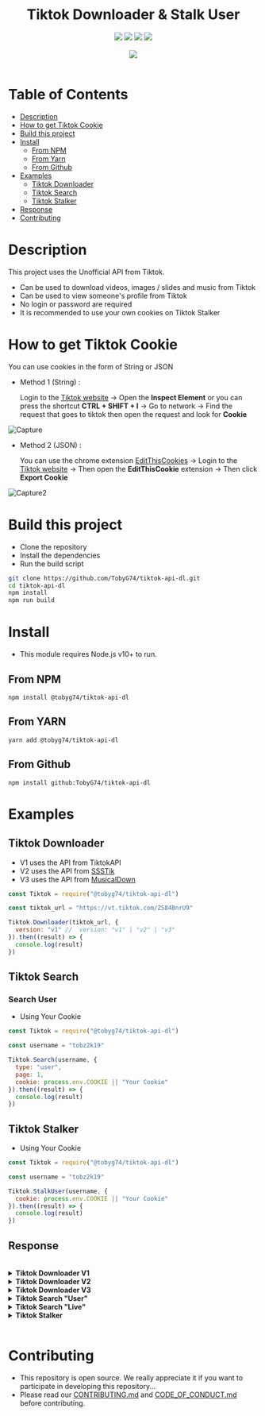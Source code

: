 <h1 align="center">
 Tiktok Downloader & Stalk User
</h1>

<div align="center">
  <a href="https://github.com/TobyG74/tiktok-api-dl/graphs/contributors" title="contributors"><img src="https://img.shields.io/github/contributors/TobyG74/tiktok-api-dl.svg?style=for-the-badge"></img></a>
  <a href="https://github.com/TobyG74/tiktok-api-dl/network/members" title="forks"><img src="https://img.shields.io/github/forks/TobyG74/tiktok-api-dl.svg?style=for-the-badge"></img></a>
  <a href="https://github.com/TobyG74/tiktok-api-dl/issues" title="issues"><img src="https://img.shields.io/github/issues/TobyG74/tiktok-api-dl.svg?style=for-the-badge"></img></a>
  <a href="https://github.com/TobyG74/tiktok-api-dl/stargazers" title="stargazer"><img src="https://img.shields.io/github/stars/TobyG74/tiktok-api-dl.svg?style=for-the-badge"></img></a>
</div>
<br>
<div align="center">
  <a href="https://nodei.co/npm/@tobyg74/tiktok-api-dl" title="npm"><img src="https://nodei.co/npm/@tobyg74/tiktok-api-dl.png?downloads=true&downloadRank=true&stars=true"></img></a>
</div>

<br>

# Table of Contents

- [Description](#description)
- [How to get Tiktok Cookie](#how-to-get-tiktok-cookie)
- [Build this project](#build-this-project)
- [Install](#install)
  - [From NPM](#from-npm)
  - [From Yarn](#from-yarn)
  - [From Github](#from-github)
- [Examples](#examples)
  - [Tiktok Downloader](#tiktok-downloader)
  - [Tiktok Search](#tiktok-search)
  - [Tiktok Stalker](#tiktok-stalker)
- [Response](#response)
- [Contributing](#contributing)

# Description

This project uses the Unofficial API from Tiktok.

- Can be used to download videos, images / slides and music from Tiktok
- Can be used to view someone's profile from Tiktok
- No login or password are required
- It is recommended to use your own cookies on Tiktok Stalker

# How to get Tiktok Cookie

You can use cookies in the form of String or JSON

- Method 1 (String) :

  Login to the [Tiktok website](https://tiktok/.com) -> Open the **Inspect Element** or you can press the shortcut **CTRL + SHIFT + I** -> Go to network -> Find the request that goes to tiktok then open the request and look for **Cookie**

![Capture](https://github.com/TobyG74/tiktok-api-dl/assets/32604979/c516e5e8-7b8f-43cb-aa2e-2bbe92944dac)

- Method 2 (JSON) :

  You can use the chrome extension [EditThisCookies](https://chromewebstore.google.com/detail/editthiscookie/fngmhnnpilhplaeedifhccceomclgfbg) -> Login to the [Tiktok website](https://tiktok/.com) -> Then open the **EditThisCookie** extension -> Then click **Export Cookie**

![Capture2](https://github.com/TobyG74/tiktok-api-dl/assets/32604979/fa0e4bc7-a646-4551-a974-160881a98198)

# Build this project

- Clone the repository
- Install the dependencies
- Run the build script

```bash
git clone https://github.com/TobyG74/tiktok-api-dl.git
cd tiktok-api-dl
npm install
npm run build
```

# Install

- This module requires Node.js v10+ to run.

## From NPM

```
npm install @tobyg74/tiktok-api-dl
```

## From YARN

```
yarn add @tobyg74/tiktok-api-dl
```

## From Github

```
npm install github:TobyG74/tiktok-api-dl
```

# Examples

## Tiktok Downloader

- V1 uses the API from TiktokAPI
- V2 uses the API from [SSSTik](https://ssstik.io/)
- V3 uses the API from [MusicalDown](https://musicaldown.com/)

```js
const Tiktok = require("@tobyg74/tiktok-api-dl")

const tiktok_url = "https://vt.tiktok.com/ZS84BnrU9"

Tiktok.Downloader(tiktok_url, {
  version: "v1" //  version: "v1" | "v2" | "v3"
}).then((result) => {
  console.log(result)
})
```

## Tiktok Search

### Search User

- Using Your Cookie

```js
const Tiktok = require("@tobyg74/tiktok-api-dl")

const username = "tobz2k19"

Tiktok.Search(username, {
  type: "user",
  page: 1,
  cookie: process.env.COOKIE || "Your Cookie"
}).then((result) => {
  console.log(result)
})
```

## Tiktok Stalker

- Using Your Cookie

```js
const Tiktok = require("@tobyg74/tiktok-api-dl")

const username = "tobz2k19"

Tiktok.StalkUser(username, {
  cookie: process.env.COOKIE || "Your Cookie"
}).then((result) => {
  console.log(result)
})
```

## Response

<br>
<details>
  <summary><b>Tiktok Downloader V1</b></summary>
  <br>

```ts
{
  status: "success" | "error"
  message?: string
  result?: {
    type: "video" | "image"
    id: string
    createTime: number
    description: string
    isADS: boolean
    hashtag: string[]
    author: {
      uid: string
      username: string
      nickname: string
      signature: string
      region: string
      avatarLarger: string
      avatarThumb: string
      avatarMedium: string
      url: string
    }
    statistics: {
      playCount: number
      downloadCount: number
      shareCount: number
      commentCount: number
      diggCount: number
      collectCount: number
      forwardCount: number
      whatsappShareCount: number
      loseCount: number
      loseCommentCount: number
      whatsappShareCount: number
      repostCount: number
    }
    video?: {
      ratio: string
      duration: number
      playAddr: string
      downloadAddr: string
      cover: string
      originCover: string
      dynamicCover: string
    }
    images?: string[]
    music: {
      id: number
      title: string
      author: string
      album: string
      playUrl: string[]
      coverLarge: string[]
      coverMedium: string[]
      coverThumb: string[]
      duration: number
      isCommerceMusic: boolean
      isOriginalSound: boolean
      isAuthorArtist: boolean
    }
  }
}
```

</details>
<details>
  <summary><b>Tiktok Downloader V2</b></summary>
  <br>

```ts
{
  status: "success" | "error"
  message?: string
  result?: {
    type: "video" | "image"
    description: string
    author: {
      nickname: string
      avatr: string
    }
    statistics: {
      likeCount: string
      commentCount: string
      shareCount: string
    }
    video?: string
    images?: string[]
    music: string
  }
}
```

</details>
<details>
  <summary><b>Tiktok Downloader V3</b></summary>
  <br>

```ts
{
  status: "success" | "error"
  message?: string
  result?: {
    type: "video" | "image"
    desc?: string
    author: {
      avatar?: string
      nickname: string
    }
    music?: string
    images?: string[]
    video1?: string
    video2?: string
    video_hd?: string
    video_watermark?: string
  }
}
```

</details>
<details>
  <summary><b>Tiktok Search "User"</b></summary>
  <br>

```ts
{
  status: "success" | "error"
  message?: string
  result?: [{
    uid: string
    username: string
    nickname: string
    signature: string
    followerCount: number
    avatarThumb: string[]
    isVerified: boolean
    secUid: string
    url: string
  }]
}
```

</details>
<details>
  <summary><b>Tiktok Search "Live"</b></summary>
  <br>

```ts
{
  status: "success" | "error"
  message?: string
  result?: [{
    id: string
    title: string
    cover: string[]
    squareCover: string[]
    rectangleCover: string[]
    liveTypeThirdParty: boolean
    hashtag: string
    startTime: number
    stats: {
      totalUser: number
      viewerCount: number
      likeCount: number
    }
    owner: {
      id: string
      nickname: string
      username: string
      signature: string
      avatarThumb: string[]
      avatarMedium: string[]
      avatarLarge: string[]
      modifyTime: number
      stats: {
        followingCount: number
        followerCount: number
      }
      isVerified: boolean
    }
  }]
}
```

</details>
<details>
  <summary><b>Tiktok Stalker</b></summary>
  <br>

```ts
{
  status: "success" | "error"
  message?: string
  result?: {
    users: {
      username: string
      nickname: string
      avatar: string
      signature: string
      verified: boolean
      region: string
    }
    stats: {
      followerCount: number
      followingCount: number
      heartCount: number
      videoCount: number
      likeCount: number
    }
    posts: Posts[]
  }
}
```

</details>
<br>

# Contributing

- This repository is open source. We really appreciate it if you want to participate in developing this repository...
- Please read our [CONTRIBUTING.md](https://github.com/TobyG74/tiktok-api-dl/blob/master/CONTRIBUTING.md) and [CODE_OF_CONDUCT.md](https://github.com/TobyG74/tiktok-api-dl/blob/master/CODE_OF_CONDUCT.md) before contributing.
